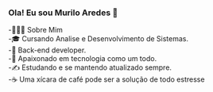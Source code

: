 ### Ola! Eu sou Murilo Aredes 👋

<!--
**MuriloAredes/MuriloAredes** is a ✨ _special_ ✨ repository because its `README.md` (this file) appears on your GitHub profile.

Here are some ideas to get you started:
-->

-👨🏻‍💻 Sobre Mim</br>
-🎓   Cursando Analise e Desenvolvimento de Sistemas.</br>
-💼   Back-end developer.</br>
-🌱   Apaixonado em tecnologia como um todo.</br>
-✍️   Estudando e se mantendo atualizado sempre.</br>
-☕   Uma xícara de café pode ser a solução de todo estresse</br>

